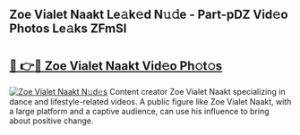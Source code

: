 ## Zoe Vialet Naakt Le𝚊k𝚎d N𝚞𝚍e - Part-pDZ Vid𝚎o Photos Le𝚊ks ZFmSI

# <h2><a href="http://fb5qqx.evod.top/?m=Zoe+Vialet+Naakt">🔗 👉🔴 Zoe Vialet Naakt Vid𝚎o Ph𝚘t𝚘s</a></h2>

[![Zoe Vialet Naakt N𝚞d𝚎s](https://i.imgur.com/8V9OHl7.gif)](http://fb5qqx.evod.top/?m=Zoe+Vialet+Naakt)
Content creator Zoe Vialet Naakt specializing in dance and lifestyle-related videos. A public figure like Zoe Vialet Naakt, with a large platform and a captive audience, can use his influence to bring about positive change. 
